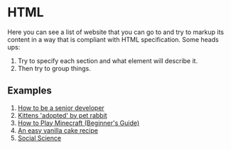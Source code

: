 # HTML

Here you can see a list of website that you can go to and try to markup its content in a way that is compliant with HTML specification. Some heads ups:

1. Try to specify each section and what element will describe it.
2. Then try to group things.

## Examples

1. [How to be a senior developer](https://www.reddit.com/r/dotnet/comments/tew3vj/how_to_be_a_senior_developer/)
2. [Kittens 'adopted' by pet rabbit](http://news.bbc.co.uk/2/hi/uk_news/scotland/north_east/7101506.stm)
3. [How to Play Minecraft (Beginner's Guide)](https://www.dummies.com/article/home-auto-hobbies/games/online-games/minecraft/how-to-play-minecraft-145084/)
4. [An easy vanilla cake recipe](https://www.houseandgarden.co.uk/recipe/simple-vanilla-cake-recipe)
5. [Social Science](https://owlcation.com/social-sciences/)
